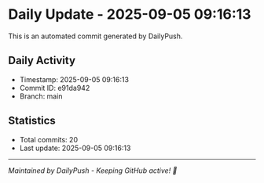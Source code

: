 # Daily Update - 2025-09-05 09:16:13

This is an automated commit generated by DailyPush.

## Daily Activity
- Timestamp: 2025-09-05 09:16:13
- Commit ID: e91da942
- Branch: main

## Statistics
- Total commits: 20
- Last update: 2025-09-05 09:16:13

---
*Maintained by DailyPush - Keeping GitHub active! 🚀*

